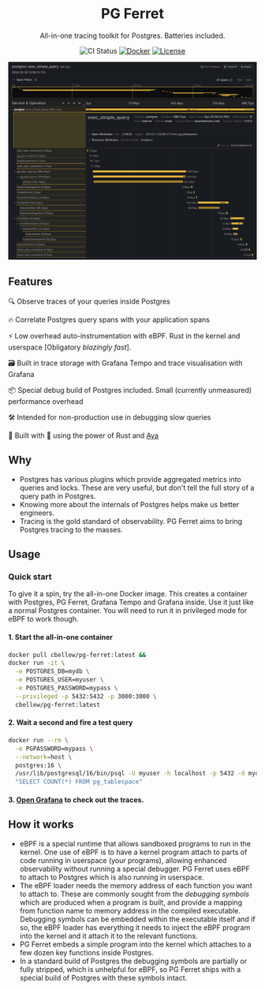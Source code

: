 <div align="center">

# PG Ferret

All-in-one tracing toolkit for Postgres. Batteries included.

![CI Status](https://github.com/ChrisBellew/pg-ferret/actions/workflows/build.yml/badge.svg)
[![Docker](https://img.shields.io/badge/Docker-available-blue.svg?style=flat&logo=docker)](https://hub.docker.com/r/cbellew/pg-ferret/tags)
[![License](https://img.shields.io/badge/license-MIT-blue.svg?style=flat-square)](https://github.com/ChrisBellew/pg-ferret/blob/main/LICENSE)

![](screenshot.png)

</div>

## Features

🔍️ Observe traces of your queries inside Postgres

🔥 Correlate Postgres query spans with your application spans

⚡️ Low overhead auto-instrumentation with eBPF. Rust in the kernel and userspace [Obligatory _blazingly fast_].

🗃️ Built in trace storage with Grafana Tempo and trace visualisation with Grafana <!--  - Or bring your own OpenTelemetry backend (Grafana Tempo, Jaeger, Zipkin, Honeycomb, Datadog, etc.)-->

📦 Special debug build of Postgres included. Small (currently unmeasured) performance overhead

🛠️ Intended for non-production use in debugging slow queries

🚀 Built with 💛 using the power of Rust and [Aya](https://github.com/aya-rs/aya)

## Why

- Postgres has various plugins which provide aggregated metrics into queries and locks. These are very useful, but don't tell the full story of a query path in Postgres.
- Knowing more about the internals of Postgres helps make us better engineers.
- Tracing is the gold standard of observability. PG Ferret aims to bring Postgres tracing to the masses.

## Usage

### Quick start

To give it a spin, try the all-in-one Docker image. This creates a container with Postgres, PG Ferret, Grafana Tempo and Grafana inside. Use it just like a normal Postgres container. You will need to run it in privileged mode for eBPF to work though.

#### 1. Start the all-in-one container

```sh
docker pull cbellew/pg-ferret:latest &&
docker run -it \
  -e POSTGRES_DB=mydb \
  -e POSTGRES_USER=myuser \
  -e POSTGRES_PASSWORD=mypass \
  --privileged -p 5432:5432 -p 3000:3000 \
  cbellew/pg-ferret:latest
```

#### 2. Wait a second and fire a test query 
```sh
docker run --rm \
  -e PGPASSWORD=mypass \
  --network=host \
  postgres:16 \
  /usr/lib/postgresql/16/bin/psql -U myuser -h localhost -p 5432 -d mydb -c \
  "SELECT COUNT(*) FROM pg_tablespace"
```
#### 3. [Open Grafana](http://localhost:3000/explore?left=%7B%22datasource%22%3A%22tempo%22%2C%22queries%22%3A%5B%7B%22queryType%22%3A%22traceqlSearch%22%7D%5D%7D) to check out the traces.

## How it works

- eBPF is a special runtime that allows sandboxed programs to run in the kernel. One use of eBPF is to have a kernel program attach to parts of code running in userspace (your programs), allowing enhanced observability without running a special debugger. PG Ferret uses eBPF to attach to Postgres which is also running in userspace.
- The eBPF loader needs the memory address of each function you want to attach to. These are commonly sought from the _debugging symbols_ which are produced when a program is built, and provide a mapping from function name to memory address in the compiled executable. Debugging symbols can be embedded within the executable itself and if so, the eBPF loader has everything it needs to inject the eBPF program into the kernel and it attach it to the relevant functions.
- PG Ferret embeds a simple program into the kernel which attaches to a few dozen key functions inside Postgres.
- In a standard build of Postgres the debugging symbols are partially or fully stripped, which is unhelpful for eBPF, so PG Ferret ships with a special build of Postgres with these symbols intact.
